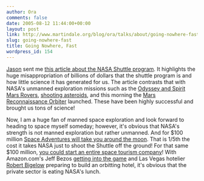 ```yaml
---
author: Ora
comments: false
date: 2005-08-12 11:44:00+00:00
layout: post
link: http://www.martindale.org/blog/ora/talks/about/going-nowhere-fast
slug: going-nowhere-fast
title: Going Nowhere, Fast
wordpress_id: 154
---
```


[Jason](http://www.grizzlybase.com) sent me [this article about the NASA Shuttle program](http://www.idlewords.com/2005/08/a_rocket_to_nowhere.htm). It highlights the huge misappropriation of billions of dollars that the shuttle program is and how little science it has generated for us. The article contrasts that with NASA's unmanned exploration missions such as the [Odyssey and Spirit Mars Rovers](http://marsrovers.jpl.nasa.gov/home/index.html), [shooting asteroids](http://deepimpact.jpl.nasa.gov/home/index.html), and this morning the [Mars Reconnaissance Orbiter](http://www.nasa.gov/mission_pages/MRO/main/index.html) launched. These have been highly successful and brought us tons of science!  
  
Now, I am a huge fan of manned space exploration and look forward to heading to space myself someday; however, it's obvious that NASA's strength is not manned exploration but rather unmanned. And for $100 million [Space Adventures will take you around the moon](http://www.wired.com/news/space/0,2697,68495,00.html). That is 1/5th the cost it takes NASA just to shoot the Shuttle off the ground! For that same $100 million, [you could start an entire space tourism company](http://www.wired.com/wired/archive/13.01/branson.html)! With Amazon.com's Jeff Bezos [getting into the game](http://www.blueorigin.com) and Las Vegas hotelier [Robert Bigelow](http://www.bigelowaerospace.com/) preparing to build an orbitting hotel, it's obvious that the private sector is eating NASA's lunch.
